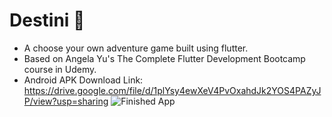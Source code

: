# Destini 🤔

- A choose your own adventure game built using flutter.
- Based on Angela Yu's The Complete Flutter Development Bootcamp course in Udemy.
- Android APK Download Link: https://drive.google.com/file/d/1plYsy4ewXeV4PvOxahdJk2YOS4PAZyJP/view?usp=sharing
![Finished App](https://github.com/londonappbrewery/Images/blob/master/Destini.gif)



